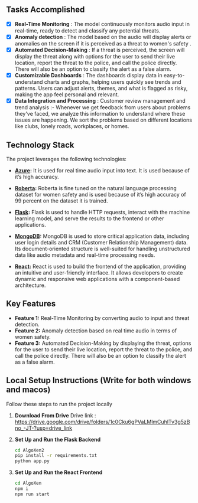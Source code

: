 ## Tasks Accomplished

- [x] **Real-Time Monitoring** : The model continuously monitors audio input in real-time, ready to detect and classify any potential threats.
- [x] **Anomaly detection** :  The model based on the audio will display alerts or anomalies on the screen if it is perceived as a threat to women's  safety .
- [x] **Automated Decision-Making** : If a threat is perceived, the screen will display the threat along with options for the user to send their live location, report the threat to the police, and call the police directly. There will also be an option to classify the alert as a false alarm.
- [x] **Customizable Dashboards** : The dashboards display data in easy-to-understand charts and graphs, helping users quickly see trends and patterns. Users can adjust alerts, themes, and what is flagged as risky, making the app feel personal and relevant.
- [x] **Data Integration and Processing** : Customer review management and trend analysis :- Whenever we get feedback from users about problems they've faced, we analyze this information to understand where these issues are happening. We sort the problems based on different locations like clubs, lonely roads, workplaces, or homes.

## Technology Stack

The project leverages the following technologies:
- **[Azure](https://learn.microsoft.com/en-us/azure/ai-services/speech-service/speech-to-text):** It is used for real time audio input into text. It is used because of it’s high accuracy.

- **[Roberta](https://huggingface.co/docs/transformers/en/model_doc/roberta):** Roberta is fine tuned on the natural language processing dataset for women safety and is used because of it’s high accuracy of 99 percent on the dataset it is trained.

- **[Flask](https://flask.palletsprojects.com/en/3.0.x/):** Flask is used to handle HTTP requests, interact with the machine learning model, and serve the results to the frontend or other applications.

- **[MongoDB](https://www.mongodb.com/):** MongoDB is used to store critical application data, including user login details and CRM (Customer Relationship Management) data. Its document-oriented structure is well-suited for handling unstructured data like audio metadata and real-time processing needs.

- **[React](https://react.dev/):** React is used to build the frontend of the application, providing an intuitive and user-friendly interface. It allows developers to create dynamic and responsive web applications with a component-based architecture.


## Key Features

- **Feature 1:** Real-Time Monitoring by converting audio to input and threat detection.
- **Feature 2:** Anomaly detection based on real time audio in terms of women safety.
- **Feature 3:** Automated Decision-Making by displaying the threat, options for the user to send their live location, report the threat to the police, and call the police directly. There will also be an option to classify the alert as a false alarm.


## Local Setup Instructions (Write for both windows and macos)

Follow these steps to run the project locally

1. **Download From Drive**
   Drive link : https://drive.google.com/drive/folders/1c0Cku6gPVaLMlmCuhlTv3g5zBno_-JT-?usp=drive_link

2. **Set Up and Run the Flask Backend**
   ```bash
   cd AlgoXen2
   pip install -r requirements.txt
   python app.py
   ```
3. **Set Up and Run the React Frontend**
   ```bash
   cd AlgoXen
   npm i
   npm run start
   ```